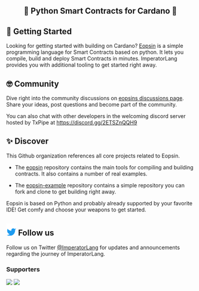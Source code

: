 
<h2 align="center" style="border-bottom: none">🐍 Python Smart Contracts for Cardano 🐍</h2>

## 🚀 Getting Started

Looking for getting started with building on Cardano? [Eopsin](https://github.com/ImperatorLang/eopsin) is a simple programming language for Smart Contracts based on python. It lets you compile, build and deploy Smart Contracts in minutes. ImperatorLang provides you with additional tooling to get started right away.

## 🤓 Community

Dive right into the community discussions on [eopsins discussions page](https://github.com/ImperatorLang/eopsin/discussions). Share your ideas, post questions and become part of the community.

You can also chat with other developers in the welcoming discord
server hosted by TxPipe at https://discord.gg/2ETSZnQQH9

## ✨ Discover

This Github organization references all core projects related to Eopsin.

- The [eopsin](https://github.com/ImperatorLang/eopsin) repository contains the main tools for compiling and building contracts. It also contains a number of real examples.

- The [eopsin-example](https://github.com/ImperatorLang/eopsin-example) repository contains a simple repository you can fork and clone to get building right away.

Eopsin is based on Python and probably already supported by your favorite IDE! Get comfy and choose your weapons to get started.

## <img src="https://raw.githubusercontent.com/CardanoSolutions/ogmios/master/.github/twitter.svg" height="32" /> Follow us

Follow us on Twitter [@ImperatorLang](https://twitter.com/ImperatorLang) for updates and announcements regarding the journey of ImperatorLang.

### Supporters

<a href="https://github.com/MuesliSwapTeam/"><img  src="https://avatars.githubusercontent.com/u/91151317?v=4" width="50" /></a>
<a href="https://github.com/AadaFinance/"><img  src="https://avatars.githubusercontent.com/u/89693711?v=4" width="50" /></a>
 
